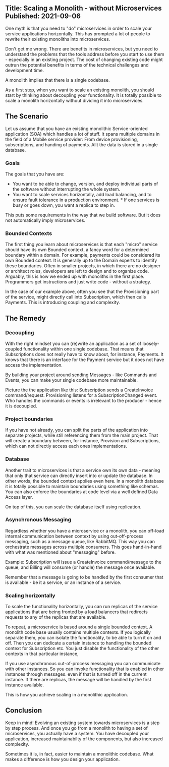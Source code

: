 Title: Scaling a Monolith - without Microservices
Published: 2021-09-06
---

One myth is that you need to "do" microservices in order to scale your service applications horizontally. This has prompted a lot of people to rewrite their existing monoliths into microservices.

Don't get me wrong. There are benefits in microservices, but you need to understand the problems that the tools address before you start to use them - especially in an existing project. The cost of changing existing code might outrun the potential benefits in terms of the technical challenges and development time.

A monolith implies that there is a single codebase.

As a first step, when you want to scale an existing monolith, you should start by thinking about decoupling your functionality. It is totally possible to scale a monolith horizontally without dividing it into microservices.

## The Scenario

Let us assume that you have an existing monolithic Service-oriented application (SOA) which handles a lot of stuff. It spans multiple domains in the field of a Mobile service provider: From device provisioning, subscriptions, and handing of payments. Allt the data is stored in a single database.

### Goals

The goals that you have are:

* You want to be able to change, version, and deploy individual parts of the software without interrupting the whole system.
* You want to scale services horizontally, add load balancing, and to ensure fault tolerance in a production environment. * If one services is busy or goes down, you want a replica to step in.

This puts some requirements in the way that we build software. But it does not automatically imply microservices.

### Bounded Contexts

The first thing you learn about microservices is that each "micro" service should have its own Bounded context, a fancy word for a determined boundary within a domain. For example, payments could be considered its own Bounded context. It is generally up to the Domain experts to identify these boundaries. Often in smaller projects, in which there are no designer or architect roles, developers are left to design and to organize code. Arguably, this is how we ended up with monoliths in the first place. Programmers get instructions and just write code - without a strategy.

In the case of our example above, often you see that the Provisioning part of the service, might directly call into Subscription, which then calls Payments. This is introducing coupling and complexity.

## The Remedy

### Decoupling

With the right mindset you can (re)write an application as a set of loosely-coupled functionality within one single codebase. That means that Subscriptions does not really have to know about, for instance, Payments. It knows that there is an interface for the Payment service but it does not have access the implementation.

By building your project around sending Messages - like Commands and Events, you can make your single codebase more maintainable.

Picture the the application like this: Subscription sends a CreateInvoice command/request. Provisioning listens for a SubscriptionChanged event. Who handles the commands or events is irrelevant to the producer - hence it is decoupled.

### Project boundaries

If you have not already, you can split the parts of the application into separate projects, while still referencing them from the main project. That will create a boundary between, for instance, Provision and Subscriptions, which can not directly access each ones implementations.

### Database

Another trait to microservices is that a service own its own data - meaning that only that service can directly insert into or update the database. In other words, the bounded context applies even here. In a monolith database it is totally possible to maintain boundaries using something like schemas. You can also enforce the boundaries at code level via a well defined Data Access layer.

On top of this, you can scale the database itself using replication.

### Asynchronous Messaging

Regardless whether you have a microservice or a monolith, you can off-load internal communication between context by using out-off-process messaging, such as a message queue, like RabbitMQ. This way you can orchestrate messages across multiple consumers. This goes hand-in-hand with what was mentioned about "messaging" before.

Example: Subscription will issue a CreateInvoice command/message to the queue, and Billing will consume (or handle) the message once available.

Remember that a message is going to be handled by the first consumer that is available - be it a service, or an instance of a service.

### Scaling horizontally

To scale the functionality horizontally, you can run replicas of the service applications that are being fronted by a load balancers that redirects requests to any of the replicas that are available.

To repeat, a microservice is based around a single bounded context. A monolith code base usually contains multiple contexts. If you logically separate them, you can isolate the functionality, to be able to turn it on and off. Then you can dedicate a certain instance to handling the bounded context for Subscription etc. You just disable the functionality of the other contexts in that particular instance,

If you use asynchronous out-of-process messaging you can communicate with other instances. So you can invoke functionality that is enabled in other instances through messages. even if that is turned off in the current instance. If there are replicas, the message will be handled by the first instance available.

This is how you achieve scaling in a monolithic application.

## Conclusion

Keep in mind! Evolving an existing system towards microservices is a step by step process. And once you go from a monolith to having a set of microservices, you actually have a system. You have decoupled your application, increased maintainabilty of the components, but also increased complexity.

Sometimes it is, in fact, easier to maintain a monolithic codebase. What makes a difference is how you design your application.